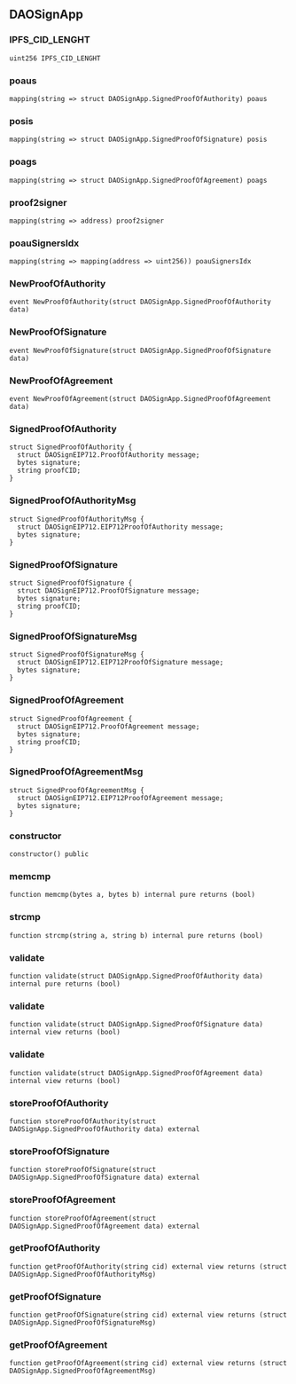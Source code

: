 ## DAOSignApp

### IPFS_CID_LENGHT

```solidity
uint256 IPFS_CID_LENGHT
```

### poaus

```solidity
mapping(string => struct DAOSignApp.SignedProofOfAuthority) poaus
```

### posis

```solidity
mapping(string => struct DAOSignApp.SignedProofOfSignature) posis
```

### poags

```solidity
mapping(string => struct DAOSignApp.SignedProofOfAgreement) poags
```

### proof2signer

```solidity
mapping(string => address) proof2signer
```

### poauSignersIdx

```solidity
mapping(string => mapping(address => uint256)) poauSignersIdx
```

### NewProofOfAuthority

```solidity
event NewProofOfAuthority(struct DAOSignApp.SignedProofOfAuthority data)
```

### NewProofOfSignature

```solidity
event NewProofOfSignature(struct DAOSignApp.SignedProofOfSignature data)
```

### NewProofOfAgreement

```solidity
event NewProofOfAgreement(struct DAOSignApp.SignedProofOfAgreement data)
```

### SignedProofOfAuthority

```solidity
struct SignedProofOfAuthority {
  struct DAOSignEIP712.ProofOfAuthority message;
  bytes signature;
  string proofCID;
}
```

### SignedProofOfAuthorityMsg

```solidity
struct SignedProofOfAuthorityMsg {
  struct DAOSignEIP712.EIP712ProofOfAuthority message;
  bytes signature;
}
```

### SignedProofOfSignature

```solidity
struct SignedProofOfSignature {
  struct DAOSignEIP712.ProofOfSignature message;
  bytes signature;
  string proofCID;
}
```

### SignedProofOfSignatureMsg

```solidity
struct SignedProofOfSignatureMsg {
  struct DAOSignEIP712.EIP712ProofOfSignature message;
  bytes signature;
}
```

### SignedProofOfAgreement

```solidity
struct SignedProofOfAgreement {
  struct DAOSignEIP712.ProofOfAgreement message;
  bytes signature;
  string proofCID;
}
```

### SignedProofOfAgreementMsg

```solidity
struct SignedProofOfAgreementMsg {
  struct DAOSignEIP712.EIP712ProofOfAgreement message;
  bytes signature;
}
```

### constructor

```solidity
constructor() public
```

### memcmp

```solidity
function memcmp(bytes a, bytes b) internal pure returns (bool)
```

### strcmp

```solidity
function strcmp(string a, string b) internal pure returns (bool)
```

### validate

```solidity
function validate(struct DAOSignApp.SignedProofOfAuthority data) internal pure returns (bool)
```

### validate

```solidity
function validate(struct DAOSignApp.SignedProofOfSignature data) internal view returns (bool)
```

### validate

```solidity
function validate(struct DAOSignApp.SignedProofOfAgreement data) internal view returns (bool)
```

### storeProofOfAuthority

```solidity
function storeProofOfAuthority(struct DAOSignApp.SignedProofOfAuthority data) external
```

### storeProofOfSignature

```solidity
function storeProofOfSignature(struct DAOSignApp.SignedProofOfSignature data) external
```

### storeProofOfAgreement

```solidity
function storeProofOfAgreement(struct DAOSignApp.SignedProofOfAgreement data) external
```

### getProofOfAuthority

```solidity
function getProofOfAuthority(string cid) external view returns (struct DAOSignApp.SignedProofOfAuthorityMsg)
```

### getProofOfSignature

```solidity
function getProofOfSignature(string cid) external view returns (struct DAOSignApp.SignedProofOfSignatureMsg)
```

### getProofOfAgreement

```solidity
function getProofOfAgreement(string cid) external view returns (struct DAOSignApp.SignedProofOfAgreementMsg)
```


